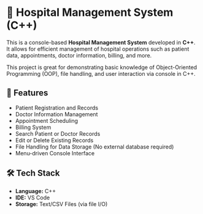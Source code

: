 # 🏥 Hospital Management System (C++)

This is a console-based **Hospital Management System** developed in **C++**. It allows for efficient management of hospital operations such as patient data, appointments, doctor information, billing, and more.

This project is great for demonstrating basic knowledge of Object-Oriented Programming (OOP), file handling, and user interaction via console in C++.

## 🎯 Features

- Patient Registration and Records
- Doctor Information Management
- Appointment Scheduling
- Billing System
- Search Patient or Doctor Records
- Edit or Delete Existing Records
- File Handling for Data Storage (No external database required)
- Menu-driven Console Interface

## 🛠️ Tech Stack

- **Language:** C++
- **IDE:** VS Code
- **Storage:** Text/CSV Files (via file I/O)
